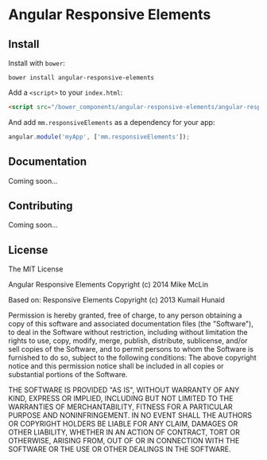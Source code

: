 # Angular Responsive Elements

## Install

Install with `bower`:

```shell
bower install angular-responsive-elements
```

Add a `<script>` to your `index.html`:

```html
<script src="/bower_components/angular-responsive-elements/angular-responsive-elements.js"></script>
```

And add `mm.responsiveElements` as a dependency for your app:

```javascript
angular.module('myApp', ['mm.responsiveElements']);
```

## Documentation

Coming soon...

## Contributing

Coming soon...

## License

The MIT License

Angular Responsive Elements
Copyright (c) 2014 Mike McLin

Based on:
Responsive Elements
Copyright (c) 2013 Kumail Hunaid

Permission is hereby granted, free of charge, to any person obtaining a copy
of this software and associated documentation files (the "Software"), to deal
in the Software without restriction, including without limitation the rights
to use, copy, modify, merge, publish, distribute, sublicense, and/or sell
copies of the Software, and to permit persons to whom the Software is
furnished to do so, subject to the following conditions:
The above copyright notice and this permission notice shall be included in
all copies or substantial portions of the Software.

THE SOFTWARE IS PROVIDED "AS IS", WITHOUT WARRANTY OF ANY KIND, EXPRESS OR
IMPLIED, INCLUDING BUT NOT LIMITED TO THE WARRANTIES OF MERCHANTABILITY,
FITNESS FOR A PARTICULAR PURPOSE AND NONINFRINGEMENT. IN NO EVENT SHALL THE
AUTHORS OR COPYRIGHT HOLDERS BE LIABLE FOR ANY CLAIM, DAMAGES OR OTHER
LIABILITY, WHETHER IN AN ACTION OF CONTRACT, TORT OR OTHERWISE, ARISING FROM,
OUT OF OR IN CONNECTION WITH THE SOFTWARE OR THE USE OR OTHER DEALINGS IN
THE SOFTWARE.